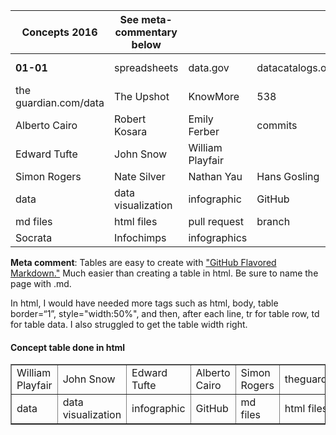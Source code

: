 | Concepts 2016 | See meta-commentary below  | |  |  |
| ------------- | ------------- | ------------ | --------------- | -------- |
| **01-01** | spreadsheets | data.gov | datacatalogs.org | the datahub.org |
| the guardian.com/data | The Upshot | KnowMore | 538 | HuffPo Data |
|Alberto Cairo| Robert Kosara | Emily Ferber | commits | forking | pull requests |
| Edward Tufte |John Snow  |William Playfair |
| Simon Rogers  | Nate Silver  | Nathan Yau | Hans Gosling |
|data | data visualization | infographic | GitHub |
| md files | html files | pull request | branch |
| Socrata | Infochimps |infographics |



**Meta comment**: Tables are easy to create with ["GitHub Flavored Markdown."](https://help.github.com/articles/github-flavored-markdown/)
Much easier than creating a table in html. Be sure to name the page with .md. 

In html, I would have needed more tags such as html, body, table border=“1”, style="width:50%", and then, after each line, tr for table row, td for table data. I also struggled to get the table width right.

<html>
<body>

<h4>Concept table done in html</h4>

<table border=“1”>
  <tr>
    <td>William Playfair</td>
    <td>John Snow</td>		
    <td>Edward Tufte</td>
    <td>Alberto Cairo</td>
    <td>Simon Rogers</td>		
    <td>theguardian.com/data</td>
    <td>KnowMore</td>
  </tr>
  <tr>
  <td>data</td>
  <td>data visualization</td>
  <td>infographic</td>
  <td>GitHub</td>
  <td>md files</td>
  <td>html files</td>
  <td>pull request</td>
  </tr>
  </table>

</body>
</html>
